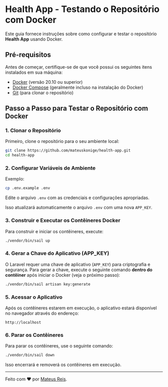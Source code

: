 # Health App - Testando o Repositório com Docker

Este guia fornece instruções sobre como configurar e testar o repositório **Health App** usando Docker.

## Pré-requisitos

Antes de começar, certifique-se de que você possui os seguintes itens instalados em sua máquina:

- [Docker](https://www.docker.com/) (versão 20.10 ou superior)
- [Docker Compose](https://docs.docker.com/compose/) (geralmente incluso na instalação do Docker)
- [Git](https://git-scm.com/) (para clonar o repositório)

## Passo a Passo para Testar o Repositório com Docker

### 1. Clonar o Repositório

Primeiro, clone o repositório para o seu ambiente local:

```bash
git clone https://github.com/mateuskonige/health-app.git
cd health-app
```

### 2. Configurar Variáveis de Ambiente

Exemplo:

```bash
cp .env.example .env
```

Edite o arquivo `.env` com as credenciais e configurações apropriadas.

Isso atualizará automaticamente o arquivo `.env` com uma nova `APP_KEY`.

### 3. Construir e Executar os Contêineres Docker

Para construir e iniciar os contêineres, execute:

```bash
./vendor/bin/sail up
```

### 4. Gerar a Chave do Aplicativo (APP_KEY)

O Laravel requer uma chave de aplicativo (`APP_KEY`) para criptografia e segurança. Para gerar a chave, execute o seguinte comando **dentro do contêiner** após iniciar o Docker (veja o próximo passo):

```bash
./vendor/bin/sail artisan key:generate
```

### 5. Acessar o Aplicativo

Após os contêineres estarem em execução, o aplicativo estará disponível no navegador através do endereço:

```
http://localhost
```

### 6. Parar os Contêineres

Para parar os contêineres, use o seguinte comando:

```bash
./vendor/bin/sail down
```

Isso encerrará e removerá os contêineres em execução.

---

Feito com ❤️ por [Mateus Reis](https://github.com/mateuskonige).


